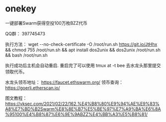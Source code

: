 # onekey
一键部署Swarm获得空投100万枚BZZ代币

QQ群： 397745473


执行方法：
wget --no-check-certificate -O /root/run.sh https://git.io/JtHhx && chmod 755 /root/run.sh && apt install dos2unix && dos2unix /root/run.sh && bash /root/run.sh

执行成功后主机会自动重启.
重启完了可以使用 tmux at -t bee 去水龙头那里提交领取代币。

水龙头领币地址： https://faucet.ethswarm.org/
领币查询： https://goerli.etherscan.io/


图文教程： https://vksec.com/2021/02/22/162.%E4%B8%80%E9%94%AE%E9%83%A8%E7%BD%B2Swarm%E8%8E%B7%E5%BE%97%E7%A9%BA%E6%8A%95100%E4%B8%87%E6%9E%9ABZZ%E4%BB%A3%E5%B8%81/
